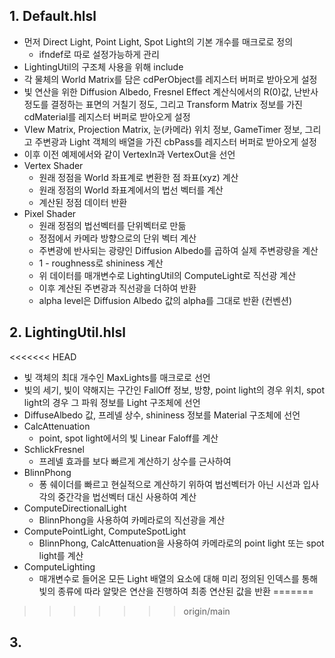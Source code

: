 ## 1. Default.hlsl
- 먼저 Direct Light, Point Light, Spot Light의 기본 개수를 매크로로 정의 
	- ifndef로 따로 설정가능하게 관리
- LightingUtil의 구조체 사용을 위해 include
- 각 물체의 World Matrix를 담은 cdPerObject를 레지스터 버퍼로 받아오게 설정
- 빛 연산을 위한 Diffusion Albedo, Fresnel Effect 계산식에서의 R(0)값, 난반사 정도를 결정하는 표면의 거칠기 정도, 그리고 Transform Matrix 정보를 가진 cdMaterial를 레지스터 버퍼로 받아오게 설정
- VIew Matrix, Projection Matrix, 눈(카메라) 위치 정보, GameTimer 정보, 그리고 주변광과 Light 객체의 배열을 가진 cbPass를 레지스터 버퍼로 받아오게 설정
- 이후 이전 예제에서와 같이 VertexIn과 VertexOut을 선언
- Vertex Shader
	- 원래 정점을 World 좌표계로 변환한 점 좌표(xyz) 계산
	- 원래 정점의 World 좌표계에서의 법선 벡터를 계산
	- 계산된 정점 데이터 반환
- Pixel Shader
	- 원래 정점의 법선벡터를 단위벡터로 만듦
	- 정점에서 카메라 방향으로의 단위 벡터 계산
	- 주변광에 반사되는 광량인 Diffusion Albedo를 곱하여 실제 주변광량을 계산
	- 1 - roughness로 shininess 계산 
	- 위 데이터를 매개변수로 LightingUtil의 ComputeLight로 직선광 계산
	- 이후 계산된 주변광과 직선광을 더하여 반환
	- alpha level은 Diffusion Albedo 값의 alpha를 그대로 반환 (컨벤션)
## 2. LightingUtil.hlsl
<<<<<<< HEAD
- 빛 객체의 최대 개수인 MaxLights를 매크로로 선언
- 빛의 세기, 빛이 약해지는 구간인 FallOff 정보, 방향, point light의 경우 위치, spot light의 경우 그 파워 정보를 Light 구조체에 선언
- DiffuseAlbedo 값, 프레넬 상수, shininess 정보를 Material 구조체에 선언
- CalcAttenuation
	- point, spot light에서의 빛 Linear Faloff를 계산
- SchlickFresnel
	- 프레넬 효과를 보다 빠르게 계산하기 상수를 근사하여
- BlinnPhong
	- 퐁 쉐이더를 빠르고 현실적으로 계산하기 위하여 법선벡터가 아닌 시선과 입사각의 중간각을 법선벡터 대신 사용하여 계산
- ComputeDirectionalLight
	- BlinnPhong을 사용하여 카메라로의 직선광을 계산
- ComputePointLight, ComputeSpotLight
	- BlinnPhong, CalcAttenuation을 사용하여 카메라로의 point light 또는  spot light를 계산
- ComputeLighting
	- 매개변수로 들어온 모든 Light 배열의 요소에 대해 미리 정의된 인덱스를 통해 빛의 종류에 따라 알맞은 연산을 진행하여 최종 연산된 값을 반환
=======

>>>>>>> origin/main
## 3.
